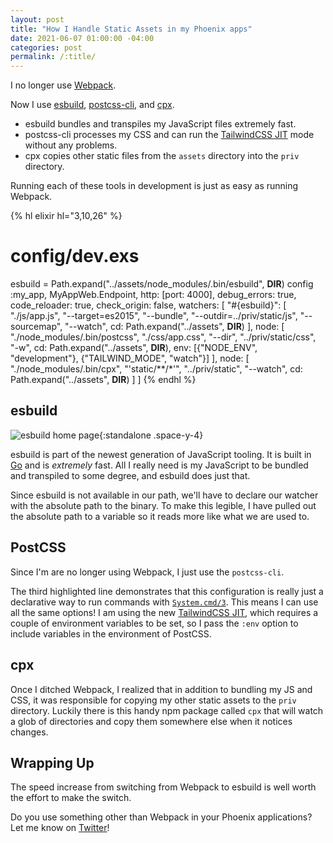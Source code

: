```yaml
---
layout: post
title: "How I Handle Static Assets in my Phoenix apps"
date: 2021-06-07 01:00:00 -04:00
categories: post
permalink: /:title/
---
```


I no longer use [Webpack](https://webpack.js.org/).

Now I use [esbuild](https://esbuild.github.io/), [postcss-cli](https://github.com/postcss/postcss-cli), and [cpx](https://github.com/mysticatea/cpx).

- esbuild bundles and transpiles my JavaScript files extremely fast.
- postcss-cli processes my CSS and can run the [TailwindCSS JIT](https://tailwindcss.com/docs/just-in-time-mode) mode without any problems.
- cpx copies other static files from the `assets` directory into the `priv` directory.

Running each of these tools in development is just as easy as running Webpack.

{% hl elixir hl="3,10,26" %}
# config/dev.exs

esbuild = Path.expand("../assets/node_modules/.bin/esbuild", __DIR__)
config :my_app, MyAppWeb.Endpoint,
  http: [port: 4000],
  debug_errors: true,
  code_reloader: true,
  check_origin: false,
  watchers: [
    "#{esbuild}": [
      "./js/app.js",
      "--target=es2015",
      "--bundle",
      "--outdir=../priv/static/js",
      "--sourcemap",
      "--watch",
      cd: Path.expand("../assets", __DIR__)
    ],
    node: [
      "./node_modules/.bin/postcss",
      "./css/app.css",
      "--dir",
      "../priv/static/css",
      "-w",
      cd: Path.expand("../assets", __DIR__),
      env: [{"NODE_ENV", "development"}, {"TAILWIND_MODE", "watch"}]
    ],
    node: [
      "./node_modules/.bin/cpx",
      "'static/**/*'",
      "../priv/static",
      "--watch",
      cd: Path.expand("../assets", __DIR__)
    ]
  ]
{% endhl %}


## esbuild

![esbuild home page](https://res.cloudinary.com/mhanberg/image/upload/v1622864248/Screen_Shot_2021-06-04_at_11.36.48_PM.png){:standalone .space-y-4}

esbuild is part of the newest generation of JavaScript tooling. It is built in [Go](https://golang.org/) and is _extremely_ fast. All I really need is my JavaScript to be bundled and transpiled to some degree, and esbuild does just that.

Since esbuild is not available in our path, we'll have to declare our watcher with the absolute path to the binary. To make this legible, I have pulled out the absolute path to a variable so it reads more like what we are used to.

## PostCSS

Since I'm are no longer using Webpack, I just use the `postcss-cli`.

The third highlighted line demonstrates that this configuration is really just a declarative way to run commands with [`System.cmd/3`](https://hexdocs.pm/elixir/System.html#cmd/2). This means I can use all the same options! I am using the new [TailwindCSS JIT](https://tailwindcss.com/docs/just-in-time-mode), which requires a couple of environment variables to be set, so I pass the `:env` option to include variables in the environment of PostCSS.

## cpx

Once I ditched Webpack, I realized that in addition to bundling my JS and CSS, it was responsible for copying my other static assets to the `priv` directory. Luckily there is this handy npm package called `cpx` that will watch a glob of directories and copy them somewhere else when it notices changes.

## Wrapping Up

The speed increase from switching from Webpack to esbuild is well worth the effort to make the switch.

Do you use something other than Webpack in your Phoenix applications? Let me know on [Twitter](https://twitter.com/mitchhanberg)!
